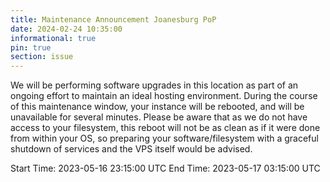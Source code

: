 ```yaml
---
title: Maintenance Announcement Joanesburg PoP
date: 2024-02-24 10:35:00 
informational: true
pin: true 
section: issue
---
```


We will be performing software upgrades in this location as part of an ongoing effort to maintain an ideal hosting environment. During the course of this maintenance window, your instance will be rebooted, and will be unavailable for several minutes. Please be aware that as we do not have access to your filesystem, this reboot will not be as clean as if it were done from within your OS, so preparing your software/filesystem with a graceful shutdown of services and the VPS itself would be advised.

Start Time: 2023-05-16 23:15:00 UTC
End Time: 2023-05-17 03:15:00 UTC



